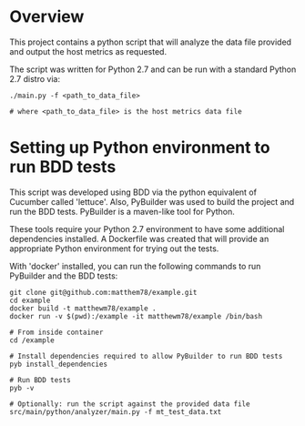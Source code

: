 # Overview
This project contains a python script that will analyze the data file provided
and output the host metrics as requested.

The script was written for Python 2.7 and can be run with a standard Python 2.7
distro via:

```
./main.py -f <path_to_data_file>

# where <path_to_data_file> is the host metrics data file
```

# Setting up Python environment to run BDD tests
This script was developed using BDD via the python equivalent of Cucumber
called 'lettuce'.  Also, PyBuilder was used to build the project and run
the BDD tests.  PyBuilder is a maven-like tool for Python.

These tools require your Python 2.7 environment to have some additional
dependencies installed.  A Dockerfile was created that will provide an appropriate
Python environment for trying out the tests.

With 'docker' installed, you can run the following commands to run PyBuilder
and the BDD tests:

```
git clone git@github.com:matthem78/example.git
cd example
docker build -t matthewm78/example .
docker run -v $(pwd):/example -it matthewm78/example /bin/bash

# From inside container
cd /example

# Install dependencies required to allow PyBuilder to run BDD tests
pyb install_dependencies

# Run BDD tests
pyb -v

# Optionally: run the script against the provided data file
src/main/python/analyzer/main.py -f mt_test_data.txt
```


